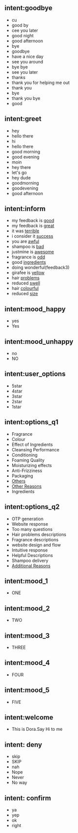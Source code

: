 ## intent:goodbye
- cu
- good by
- cee you later
- good night
- good afternoon
- bye
- goodbye
- have a nice day
- see you around
- bye bye
- see you later
- thanks
- thank you for helping me out
- thank you
- bye
- thank you bye
- good



## intent:greet
- hey
- hello there
- hi
- hello there
- good morning
- good evening
- moin
- hey there
- let's go
- hey dude
- goodmorning
- goodevening
- good afternoon

## intent:inform
- my feedback is [good](feedback)
- my feedback is [great](feedback)
- it was [terrible](feedback)
- i consider it [success](feedback)
- you are [awful](feedback)
- shampoo is [bad](feedback1)
- justmine is [awesome](feedback1)
- fragrance is [odd](feedback2)
- good [ingredients](feedback2)
- doing wonderful(feedback3)
- girafee is [yellow](feedback3)
- hair [problems](feedback5)
- reduced [swell](feedback5)
- hair [colourful](feedback4)
- reduced [size](feedback4)


## intent:mood_happy
- yes
- Yes


## intent:mood_unhappy
- no
- NO



## intent:user_options
- 5star
- 4star
- 3star
- 2star
- 1star

## intent:options_q1
- Fragrance
- Colour
- Effect of Ingredients
- Cleansing Performance
- Conditioning
- Foaming Quality
- Moisturizing effects
- Anti-Frizziness
- Packaging
- [Others](opt)
- [Other Reasons](opt2)
- Ingredients

## intent:options_q2
- OTP generation
- Website response
- Too many questions
- Hair problems descriptions
- Fragrance descriptions
- website design and flow
- Intuitive response
- Helpful Descriptions
- Shampoo delivery
- [Additional Reasons](opt1)

## intent:mood_1
- ONE
## intent:mood_2
- TWO
## intent:mood_3
- THREE
## intent:mood_4
- FOUR
## intent:mood_5
- FIVE

## intent:welcome
- This is Dora.Say Hi to me

## intent: deny
  - skip
  - SKIP
  - nah
  - Nope
  - Never
  - No way

## intent: confirm

  - ya
  - yep
  - ok
  - right


